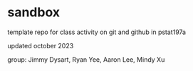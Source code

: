 # sandbox

template repo for class activity on git and github in pstat197a

updated october 2023

group: Jimmy Dysart, Ryan Yee, Aaron Lee, Mindy Xu
